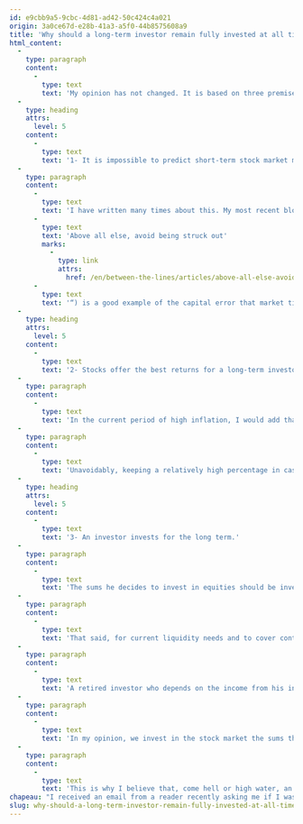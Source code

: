 ```yaml
---
id: e9cbb9a5-9cbc-4d81-ad42-50c424c4a021
origin: 3a0ce67d-e28b-41a3-a5f0-44b8575608a9
title: 'Why should a long-term investor remain fully invested at all times?'
html_content:
  -
    type: paragraph
    content:
      -
        type: text
        text: 'My opinion has not changed. It is based on three premises:'
  -
    type: heading
    attrs:
      level: 5
    content:
      -
        type: text
        text: '1- It is impossible to predict short-term stock market movements.'
  -
    type: paragraph
    content:
      -
        type: text
        text: 'I have written many times about this. My most recent blog (“'
      -
        type: text
        text: 'Above all else, avoid being struck out'
        marks:
          -
            type: link
            attrs:
              href: /en/between-the-lines/articles/above-all-else-avoid-being-struck-out/
      -
        type: text
        text: '“) is a good example of the capital error that market timing constitutes for a long-term investor.'
  -
    type: heading
    attrs:
      level: 5
    content:
      -
        type: text
        text: '2- Stocks offer the best returns for a long-term investor.'
  -
    type: paragraph
    content:
      -
        type: text
        text: 'In the current period of high inflation, I would add that they offer the best long-term inflation protection. According to Morningstar, stocks of large US corporations have provided a compound annual return of 10.2% from 1926 to 2019. Meanwhile, US government bonds have provided a return of 5.5%, while inflation has been 2.9%. Short-term bonds (T-bills), which are similar to cash, returned 3.3%.'
  -
    type: paragraph
    content:
      -
        type: text
        text: 'Unavoidably, keeping a relatively high percentage in cash reduces a long-term investor’s returns.'
  -
    type: heading
    attrs:
      level: 5
    content:
      -
        type: text
        text: '3- An investor invests for the long term.'
  -
    type: paragraph
    content:
      -
        type: text
        text: 'The sums he decides to invest in equities should be invested exclusively with a long-term horizon – a minimum of five years, ideally ten.'
  -
    type: paragraph
    content:
      -
        type: text
        text: 'That said, for current liquidity needs and to cover contingencies, an investor should keep adequate cash in the bank. I believe I read that it is generally recommended to keep six months worth of expenses as an emergency fund. Such a sum seems reasonable to me in the event that an investor loses his job or faces significant unforeseen expenses. In my mind, these liquid sums are not part of an investment portfolio.'
  -
    type: paragraph
    content:
      -
        type: text
        text: 'A retired investor who depends on the income from his investments to live on may very well have bonds in his portfolio. However, I question the relevance of keeping cash at all times in such a portfolio, knowing that a large amount of cash will be held in a bank account.'
  -
    type: paragraph
    content:
      -
        type: text
        text: 'In my opinion, we invest in the stock market the sums that we will most likely not need for several years, knowing that stocks are the most profitable alternative in the long term (if we invest intelligently). And knowing that corrections and bear markets are normal and unavoidable – they are the price to pay for the superior returns of equities over the long term.'
  -
    type: paragraph
    content:
      -
        type: text
        text: 'This is why I believe that, come hell or high water, an investor should be fully invested at all times.'
chapeau: "I received an email from a reader recently asking me if I was still convinced that a long-term stock market investor should remain\_fully invested at all times. Indeed, in a recent article published in La Presse (“Des réserves avant l’hiver” or “Reserves before winter”), four experts recommended between 7% and 25% of cash in a balanced portfolio."
slug: why-should-a-long-term-investor-remain-fully-invested-at-all-times
---
```

